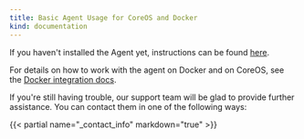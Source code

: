 ```yaml
---
title: Basic Agent Usage for CoreOS and Docker
kind: documentation
---
```


If you haven't installed the Agent yet, instructions can be found [here](https://app.datadoghq.com/account/settings#agent/docker).

For details on how to work with the agent on Docker and on CoreOS, see the [Docker integration docs](/integrations/docker/).


If you're still having trouble, our support team will be glad to provide further assistance.
You can contact them in one of the following ways:

{{< partial name="_contact_info" markdown="true" >}}

